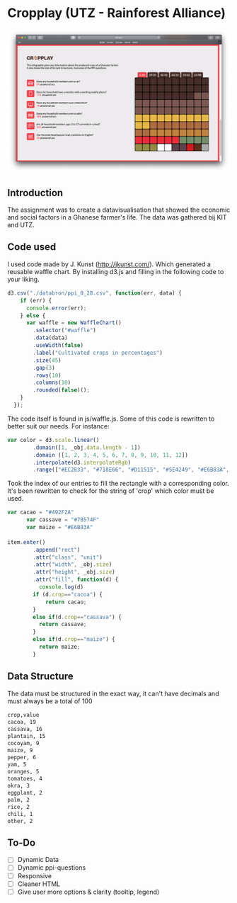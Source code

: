 # Cropplay (UTZ - Rainforest Alliance) 

![Endresult](img/final_product.png)

## Introduction 
The assignment was to create a datavisualisation that showed the economic and social factors in a Ghanese farmer's life. The data was gathered bij KIT and UTZ. 

## Code used
I used code made by J. Kunst (http://jkunst.com/). Which generated a reusable waffle chart. By installing d3.js and filling in the following code to your liking.

```js
d3.csv("./databron/ppi_0_28.csv", function(err, data) {
	if (err) {
	  console.error(err);
	} else {
	  var waffle = new WaffleChart()
		.selector("#waffle")
		.data(data)
		.useWidth(false)
		.label("Cultivated crops in percentages")
		.size(45)
		.gap(3)
		.rows(10)
		.columns(10)
		.rounded(false)();
	}
  });
```

The code itself is found in js/waffle.js. Some of this code is rewritten to better suit our needs. For instance: 

```js 
var color = d3.scale.linear()
        .domain([1, _obj.data.length - 1])
        .domain ([1, 2, 3, 4, 5, 6, 7, 8, 9, 10, 11, 12])
        .interpolate(d3.interpolateRgb)
        .range(["#EC2833", "#718E66", "#D11515", "#5E4249", "#E6B83A", "#AE6B3E", "#C28336"]);
```

Took the index of our entries to fill the rectangle with a corresponding color. 
It's been rewritten to check for the string of 'crop' which color must be used.

```js
var cacao = "#492F2A"
      var cassave = "#7B574F"
      var maize = "#E6B83A"

item.enter()
        .append("rect")
        .attr("class", "unit")
        .attr("width", _obj.size)
        .attr("height", _obj.size)
        .attr("fill", function(d) {
          console.log(d)
        if (d.crop=="cacoa") {
            return cacao;
        }
        else if(d.crop=="cassava") {
          return cassave;
        } 
        else if(d.crop=="maize") {
          return maize;
        }    
```

## Data Structure 
The data must be structured in the exact way, it can't have decimals and must always be a total of 100

```csv
crop,value
cacoa, 19
cassava, 16
plantain, 15
cocoyam, 9
maize, 9
pepper, 6
yam, 5
oranges, 5
tomatoes, 4
okra, 3
eggplant, 2
palm, 2
rice, 2
chili, 1
other, 2

```

## To-Do

- [ ] Dynamic Data
- [ ] Dynamic ppi-questions
- [ ] Responsive
- [ ] Cleaner HTML 
- [ ] Give user more options & clarity (tooltip, legend)